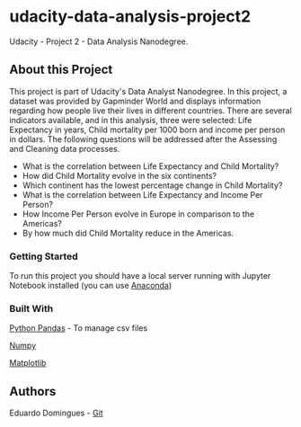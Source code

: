# udacity-data-analysis-project2
Udacity - Project 2 - Data Analysis Nanodegree.

## About this Project

This project is part of Udacity's Data Analyst Nanodegree. In this project, a dataset was provided by Gapminder World and displays information regarding how people live their lives in different countries. There are several indicators available, and in this analysis, three were selected: Life Expectancy in years, Child mortality per 1000 born and income per person in dollars. The following questions will be addressed after the Assessing and Cleaning data processes.

  - What is the correlation between Life Expectancy and Child Mortality?
  - How did Child Mortality evolve in the six continents?
  - Which continent has the lowest percentage change in Child Mortality?
  - What is the correlation between Life Expectancy and Income Per Person?
  - How Income Per Person evolve in Europe in comparison to the Americas?
  - By how much did Child Mortality reduce in the Americas.

### Getting Started

To run this project you should have a local server running with Jupyter Notebook installed (you can use [Anaconda](https://www.anaconda.com/distribution/))

### Built With 

[Python Pandas](https://pandas.pydata.org/) - To manage csv files 

[Numpy](https://numpy.org/)

[Matplotlib](https://matplotlib.org/)

## Authors
Eduardo Domingues - [Git](https://github.com/eduardopd)
